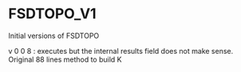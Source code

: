 # FSDTOPO_V1
 Initial versions of FSDTOPO

v 0 0 8 : executes but the internal results field does not make sense. Original 88 lines method to build K
